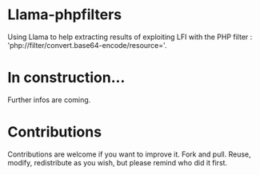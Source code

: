 # Llama-phpfilters
Using Llama to help extracting results of exploiting LFI with the PHP filter : 'php://filter/convert.base64-encode/resource='.

# In construction...
Further infos are coming.

# Contributions
Contributions are welcome if you want to improve it. Fork and pull.
Reuse, modify, redistribute as you wish, but please remind who did it first.